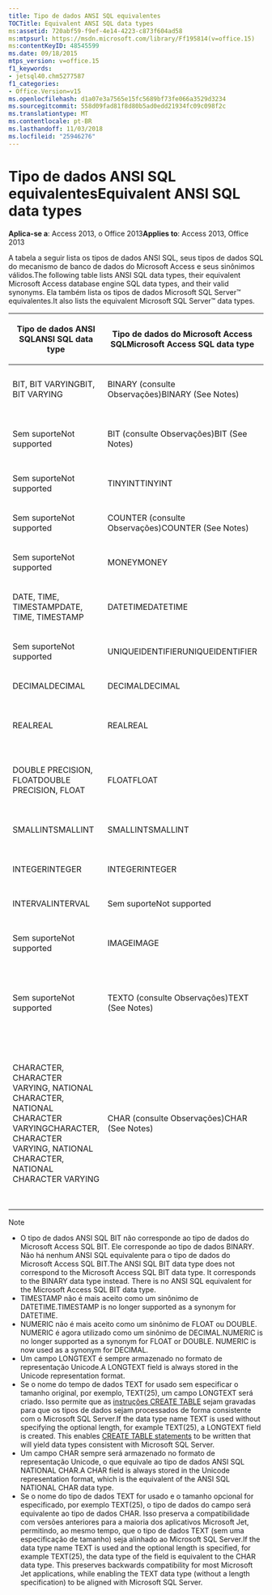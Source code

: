 ```yaml
---
title: Tipo de dados ANSI SQL equivalentes
TOCTitle: Equivalent ANSI SQL data types
ms:assetid: 720abf59-f9ef-4e14-4223-c873f604ad58
ms:mtpsurl: https://msdn.microsoft.com/library/Ff195814(v=office.15)
ms:contentKeyID: 48545599
ms.date: 09/18/2015
mtps_version: v=office.15
f1_keywords:
- jetsql40.chm5277587
f1_categories:
- Office.Version=v15
ms.openlocfilehash: d1a07e3a7565e15fc5689bf73fe066a3529d3234
ms.sourcegitcommit: 558d09fad81f8d80b5ad0edd21934fc09c098f2c
ms.translationtype: MT
ms.contentlocale: pt-BR
ms.lasthandoff: 11/03/2018
ms.locfileid: "25946276"
---
```

# <a name="equivalent-ansi-sql-data-types"></a><span data-ttu-id="0e1f1-102">Tipo de dados ANSI SQL equivalentes</span><span class="sxs-lookup"><span data-stu-id="0e1f1-102">Equivalent ANSI SQL data types</span></span>


<span data-ttu-id="0e1f1-103">**Aplica-se a**: Access 2013, o Office 2013</span><span class="sxs-lookup"><span data-stu-id="0e1f1-103">**Applies to**: Access 2013, Office 2013</span></span>

<span data-ttu-id="0e1f1-104">A tabela a seguir lista os tipos de dados ANSI SQL, seus tipos de dados SQL do mecanismo de banco de dados do Microsoft Access e seus sinônimos válidos.</span><span class="sxs-lookup"><span data-stu-id="0e1f1-104">The following table lists ANSI SQL data types, their equivalent Microsoft Access database engine SQL data types, and their valid synonyms.</span></span> <span data-ttu-id="0e1f1-105">Ela também lista os tipos de dados Microsoft SQL Server™ equivalentes.</span><span class="sxs-lookup"><span data-stu-id="0e1f1-105">It also lists the equivalent Microsoft SQL Server™ data types.</span></span>

<table>
<colgroup>
<col style="width: 25%" />
<col style="width: 25%" />
<col style="width: 25%" />
<col style="width: 25%" />
</colgroup>
<thead>
<tr class="header">
<th><p><span data-ttu-id="0e1f1-106">Tipo de dados ANSI SQL</span><span class="sxs-lookup"><span data-stu-id="0e1f1-106">ANSI SQL data type</span></span></p></th>
<th><p><span data-ttu-id="0e1f1-107">Tipo de dados do Microsoft Access SQL</span><span class="sxs-lookup"><span data-stu-id="0e1f1-107">Microsoft Access SQL data type</span></span></p></th>
<th><p><span data-ttu-id="0e1f1-108">
Sinônimo</span><span class="sxs-lookup"><span data-stu-id="0e1f1-108">Synonym</span></span></p></th>
<th><p><span data-ttu-id="0e1f1-109">Tipo de dados do Microsoft SQL Server</span><span class="sxs-lookup"><span data-stu-id="0e1f1-109">Microsoft SQL Server data type</span></span></p></th>
</tr>
</thead>
<tbody>
<tr class="odd">
<td><p><span data-ttu-id="0e1f1-110">BIT, BIT VARYING</span><span class="sxs-lookup"><span data-stu-id="0e1f1-110">BIT, BIT VARYING</span></span></p></td>
<td><p><span data-ttu-id="0e1f1-111">BINARY (consulte Observações)</span><span class="sxs-lookup"><span data-stu-id="0e1f1-111">BINARY (See Notes)</span></span></p></td>
<td><p><span data-ttu-id="0e1f1-112">VARBINARY, BINÁRIO VARIANTE BIT VARIADOS</span><span class="sxs-lookup"><span data-stu-id="0e1f1-112">VARBINARY, BINARY VARYING BIT VARYING</span></span></p></td>
<td><p><span data-ttu-id="0e1f1-113">BINARY, VARBINARY</span><span class="sxs-lookup"><span data-stu-id="0e1f1-113">BINARY, VARBINARY</span></span></p></td>
</tr>
<tr class="even">
<td><p><span data-ttu-id="0e1f1-114">Sem suporte</span><span class="sxs-lookup"><span data-stu-id="0e1f1-114">Not supported</span></span></p></td>
<td><p><span data-ttu-id="0e1f1-115">BIT (consulte Observações)</span><span class="sxs-lookup"><span data-stu-id="0e1f1-115">BIT (See Notes)</span></span></p></td>
<td><p><span data-ttu-id="0e1f1-116">BOOLEAN, LOGICAL, LOGICAL1, YESNO</span><span class="sxs-lookup"><span data-stu-id="0e1f1-116">BOOLEAN, LOGICAL, LOGICAL1, YESNO</span></span></p></td>
<td><p><span data-ttu-id="0e1f1-117">BIT</span><span class="sxs-lookup"><span data-stu-id="0e1f1-117">BIT</span></span></p></td>
</tr>
<tr class="odd">
<td><p><span data-ttu-id="0e1f1-118">Sem suporte</span><span class="sxs-lookup"><span data-stu-id="0e1f1-118">Not supported</span></span></p></td>
<td><p><span data-ttu-id="0e1f1-119">TINYINT</span><span class="sxs-lookup"><span data-stu-id="0e1f1-119">TINYINT</span></span></p></td>
<td><p><span data-ttu-id="0e1f1-120">INTEGER1, BYTE</span><span class="sxs-lookup"><span data-stu-id="0e1f1-120">INTEGER1, BYTE</span></span></p></td>
<td><p><span data-ttu-id="0e1f1-121">TINYINT</span><span class="sxs-lookup"><span data-stu-id="0e1f1-121">TINYINT</span></span></p></td>
</tr>
<tr class="even">
<td><p><span data-ttu-id="0e1f1-122">Sem suporte</span><span class="sxs-lookup"><span data-stu-id="0e1f1-122">Not supported</span></span></p></td>
<td><p><span data-ttu-id="0e1f1-123">COUNTER (consulte Observações)</span><span class="sxs-lookup"><span data-stu-id="0e1f1-123">COUNTER (See Notes)</span></span></p></td>
<td><p><span data-ttu-id="0e1f1-124">AUTOINCREMENT</span><span class="sxs-lookup"><span data-stu-id="0e1f1-124">AUTOINCREMENT</span></span></p></td>
<td><p><span data-ttu-id="0e1f1-125">(Consulte Observações)</span><span class="sxs-lookup"><span data-stu-id="0e1f1-125">(See Notes)</span></span></p></td>
</tr>
<tr class="odd">
<td><p><span data-ttu-id="0e1f1-126">Sem suporte</span><span class="sxs-lookup"><span data-stu-id="0e1f1-126">Not supported</span></span></p></td>
<td><p><span data-ttu-id="0e1f1-127">MONEY</span><span class="sxs-lookup"><span data-stu-id="0e1f1-127">MONEY</span></span></p></td>
<td><p><span data-ttu-id="0e1f1-128">CURRENCY</span><span class="sxs-lookup"><span data-stu-id="0e1f1-128">CURRENCY</span></span></p></td>
<td><p><span data-ttu-id="0e1f1-129">MONEY</span><span class="sxs-lookup"><span data-stu-id="0e1f1-129">MONEY</span></span></p></td>
</tr>
<tr class="even">
<td><p><span data-ttu-id="0e1f1-130">DATE, TIME, TIMESTAMP</span><span class="sxs-lookup"><span data-stu-id="0e1f1-130">DATE, TIME, TIMESTAMP</span></span></p></td>
<td><p><span data-ttu-id="0e1f1-131">DATETIME</span><span class="sxs-lookup"><span data-stu-id="0e1f1-131">DATETIME</span></span></p></td>
<td><p><span data-ttu-id="0e1f1-132">DATE, TIME (consulte Observações)</span><span class="sxs-lookup"><span data-stu-id="0e1f1-132">DATE, TIME (See Notes)</span></span></p></td>
<td><p><span data-ttu-id="0e1f1-133">DATETIME</span><span class="sxs-lookup"><span data-stu-id="0e1f1-133">DATETIME</span></span></p></td>
</tr>
<tr class="odd">
<td><p><span data-ttu-id="0e1f1-134">Sem suporte</span><span class="sxs-lookup"><span data-stu-id="0e1f1-134">Not supported</span></span></p></td>
<td><p><span data-ttu-id="0e1f1-135">UNIQUEIDENTIFIER</span><span class="sxs-lookup"><span data-stu-id="0e1f1-135">UNIQUEIDENTIFIER</span></span></p></td>
<td><p><span data-ttu-id="0e1f1-136">GUID</span><span class="sxs-lookup"><span data-stu-id="0e1f1-136">GUID</span></span></p></td>
<td><p><span data-ttu-id="0e1f1-137">UNIQUEIDENTIFIER</span><span class="sxs-lookup"><span data-stu-id="0e1f1-137">UNIQUEIDENTIFIER</span></span></p></td>
</tr>
<tr class="even">
<td><p><span data-ttu-id="0e1f1-138">DECIMAL</span><span class="sxs-lookup"><span data-stu-id="0e1f1-138">DECIMAL</span></span></p></td>
<td><p><span data-ttu-id="0e1f1-139">DECIMAL</span><span class="sxs-lookup"><span data-stu-id="0e1f1-139">DECIMAL</span></span></p></td>
<td><p><span data-ttu-id="0e1f1-140">NUMERIC, DEC</span><span class="sxs-lookup"><span data-stu-id="0e1f1-140">NUMERIC, DEC</span></span></p></td>
<td><p><span data-ttu-id="0e1f1-141">DECIMAL</span><span class="sxs-lookup"><span data-stu-id="0e1f1-141">DECIMAL</span></span></p></td>
</tr>
<tr class="odd">
<td><p><span data-ttu-id="0e1f1-142">REAL</span><span class="sxs-lookup"><span data-stu-id="0e1f1-142">REAL</span></span></p></td>
<td><p><span data-ttu-id="0e1f1-143">REAL</span><span class="sxs-lookup"><span data-stu-id="0e1f1-143">REAL</span></span></p></td>
<td><p><span data-ttu-id="0e1f1-144">SINGLE, FLOAT4, IEEESINGLE</span><span class="sxs-lookup"><span data-stu-id="0e1f1-144">SINGLE, FLOAT4, IEEESINGLE</span></span></p></td>
<td><p><span data-ttu-id="0e1f1-145">REAL</span><span class="sxs-lookup"><span data-stu-id="0e1f1-145">REAL</span></span></p></td>
</tr>
<tr class="even">
<td><p><span data-ttu-id="0e1f1-146">DOUBLE PRECISION, FLOAT</span><span class="sxs-lookup"><span data-stu-id="0e1f1-146">DOUBLE PRECISION, FLOAT</span></span></p></td>
<td><p><span data-ttu-id="0e1f1-147">FLOAT</span><span class="sxs-lookup"><span data-stu-id="0e1f1-147">FLOAT</span></span></p></td>
<td><p><span data-ttu-id="0e1f1-148">DOUBLE, FLOAT8, IEEEDOUBLE, NUMBER (consulte Observações)</span><span class="sxs-lookup"><span data-stu-id="0e1f1-148">DOUBLE, FLOAT8, IEEEDOUBLE, NUMBER (See Notes)</span></span></p></td>
<td><p><span data-ttu-id="0e1f1-149">FLOAT</span><span class="sxs-lookup"><span data-stu-id="0e1f1-149">FLOAT</span></span></p></td>
</tr>
<tr class="odd">
<td><p><span data-ttu-id="0e1f1-150">SMALLINT</span><span class="sxs-lookup"><span data-stu-id="0e1f1-150">SMALLINT</span></span></p></td>
<td><p><span data-ttu-id="0e1f1-151">SMALLINT</span><span class="sxs-lookup"><span data-stu-id="0e1f1-151">SMALLINT</span></span></p></td>
<td><p><span data-ttu-id="0e1f1-152">SHORT, INTEGER2</span><span class="sxs-lookup"><span data-stu-id="0e1f1-152">SHORT, INTEGER2</span></span></p></td>
<td><p><span data-ttu-id="0e1f1-153">SMALLINT</span><span class="sxs-lookup"><span data-stu-id="0e1f1-153">SMALLINT</span></span></p></td>
</tr>
<tr class="even">
<td><p><span data-ttu-id="0e1f1-154">INTEGER</span><span class="sxs-lookup"><span data-stu-id="0e1f1-154">INTEGER</span></span></p></td>
<td><p><span data-ttu-id="0e1f1-155">INTEGER</span><span class="sxs-lookup"><span data-stu-id="0e1f1-155">INTEGER</span></span></p></td>
<td><p><span data-ttu-id="0e1f1-156">LONG, INT, INTEGER4</span><span class="sxs-lookup"><span data-stu-id="0e1f1-156">LONG, INT, INTEGER4</span></span></p></td>
<td><p><span data-ttu-id="0e1f1-157">INTEGER</span><span class="sxs-lookup"><span data-stu-id="0e1f1-157">INTEGER</span></span></p></td>
</tr>
<tr class="odd">
<td><p><span data-ttu-id="0e1f1-158">INTERVAL</span><span class="sxs-lookup"><span data-stu-id="0e1f1-158">INTERVAL</span></span></p></td>
<td><p><span data-ttu-id="0e1f1-159">Sem suporte</span><span class="sxs-lookup"><span data-stu-id="0e1f1-159">Not supported</span></span></p></td>
<td><p></p></td>
<td><p><span data-ttu-id="0e1f1-160">Sem suporte</span><span class="sxs-lookup"><span data-stu-id="0e1f1-160">Not supported</span></span></p></td>
</tr>
<tr class="even">
<td><p><span data-ttu-id="0e1f1-161">Sem suporte</span><span class="sxs-lookup"><span data-stu-id="0e1f1-161">Not supported</span></span></p></td>
<td><p><span data-ttu-id="0e1f1-162">IMAGE</span><span class="sxs-lookup"><span data-stu-id="0e1f1-162">IMAGE</span></span></p></td>
<td><p><span data-ttu-id="0e1f1-163">LONGBINARY, GENERAL, OLEOBJECT</span><span class="sxs-lookup"><span data-stu-id="0e1f1-163">LONGBINARY, GENERAL, OLEOBJECT</span></span></p></td>
<td><p><span data-ttu-id="0e1f1-164">IMAGE</span><span class="sxs-lookup"><span data-stu-id="0e1f1-164">IMAGE</span></span></p></td>
</tr>
<tr class="odd">
<td><p><span data-ttu-id="0e1f1-165">Sem suporte</span><span class="sxs-lookup"><span data-stu-id="0e1f1-165">Not supported</span></span></p></td>
<td><p><span data-ttu-id="0e1f1-166">TEXTO (consulte Observações)</span><span class="sxs-lookup"><span data-stu-id="0e1f1-166">TEXT (See Notes)</span></span></p></td>
<td><p><span data-ttu-id="0e1f1-167">LONGTEXT, LONGCHAR, MEMO, NOTE, NTEXT (consulte Observações)</span><span class="sxs-lookup"><span data-stu-id="0e1f1-167">LONGTEXT, LONGCHAR, MEMO, NOTE, NTEXT (See Notes)</span></span></p></td>
<td><p><span data-ttu-id="0e1f1-168">TEXT</span><span class="sxs-lookup"><span data-stu-id="0e1f1-168">TEXT</span></span></p></td>
</tr>
<tr class="even">
<td><p><span data-ttu-id="0e1f1-169">CHARACTER, CHARACTER VARYING, NATIONAL CHARACTER, NATIONAL CHARACTER VARYING</span><span class="sxs-lookup"><span data-stu-id="0e1f1-169">CHARACTER, CHARACTER VARYING, NATIONAL CHARACTER, NATIONAL CHARACTER VARYING</span></span></p></td>
<td><p><span data-ttu-id="0e1f1-170">CHAR (consulte Observações)</span><span class="sxs-lookup"><span data-stu-id="0e1f1-170">CHAR (See Notes)</span></span></p></td>
<td><p><span data-ttu-id="0e1f1-171">Text (n), ALPHANUMERIC, CHARACTER, STRING, VARCHAR, CHARACTER VARYING, NCHAR, NATIONAL CHARACTER, NATIONAL CHAR, NATIONAL CHARACTER VARYING, NATIONAL CHAR VARYING (consulte Observações)</span><span class="sxs-lookup"><span data-stu-id="0e1f1-171">TEXT(n), ALPHANUMERIC, CHARACTER, STRING, VARCHAR, CHARACTER VARYING, NCHAR, NATIONAL CHARACTER, NATIONAL CHAR, NATIONAL CHARACTER VARYING, NATIONAL CHAR VARYING (See Notes)</span></span></p></td>
<td><p><span data-ttu-id="0e1f1-172">CHAR, VARCHAR, NCHAR, NVARCHAR</span><span class="sxs-lookup"><span data-stu-id="0e1f1-172">CHAR, VARCHAR, NCHAR, NVARCHAR</span></span></p></td>
</tr>
</tbody>
</table>



> [!NOTE]
> - <span data-ttu-id="0e1f1-p102">O tipo de dados ANSI SQL BIT não corresponde ao tipo de dados do Microsoft Access SQL BIT. Ele corresponde ao tipo de dados BINARY. Não há nenhum ANSI SQL equivalente para o tipo de dados do Microsoft Access SQL BIT.</span><span class="sxs-lookup"><span data-stu-id="0e1f1-p102">The ANSI SQL BIT data type does not correspond to the Microsoft Access SQL BIT data type. It corresponds to the BINARY data type instead. There is no ANSI SQL equivalent for the Microsoft Access SQL BIT data type.</span></span>
> - <span data-ttu-id="0e1f1-176">TIMESTAMP não é mais aceito como um sinônimo de DATETIME.</span><span class="sxs-lookup"><span data-stu-id="0e1f1-176">TIMESTAMP is no longer supported as a synonym for DATETIME.</span></span>
> - <span data-ttu-id="0e1f1-p103">NUMERIC não é mais aceito como um sinônimo de FLOAT ou DOUBLE. NUMERIC é agora utilizado como um sinônimo de DECIMAL.</span><span class="sxs-lookup"><span data-stu-id="0e1f1-p103">NUMERIC is no longer supported as a synonym for FLOAT or DOUBLE. NUMERIC is now used as a synonym for DECIMAL.</span></span>
> - <span data-ttu-id="0e1f1-179">Um campo LONGTEXT é sempre armazenado no formato de representação Unicode.</span><span class="sxs-lookup"><span data-stu-id="0e1f1-179">A LONGTEXT field is always stored in the Unicode representation format.</span></span>
> - <span data-ttu-id="0e1f1-p104">Se o nome do tempo de dados TEXT for usado sem especificar o tamanho original, por exemplo, TEXT(25), um campo LONGTEXT será criado. Isso permite que as [instruções CREATE TABLE](create-table-statement-microsoft-access-sql.md) sejam gravadas para que os tipos de dados sejam processados de forma consistente com o Microsoft SQL Server.</span><span class="sxs-lookup"><span data-stu-id="0e1f1-p104">If the data type name TEXT is used without specifying the optional length, for example TEXT(25), a LONGTEXT field is created. This enables [CREATE TABLE statements](create-table-statement-microsoft-access-sql.md) to be written that will yield data types consistent with Microsoft SQL Server.</span></span>
> - <span data-ttu-id="0e1f1-182">Um campo CHAR sempre será armazenado no formato de representação Unicode, o que equivale ao tipo de dados ANSI SQL NATIONAL CHAR.</span><span class="sxs-lookup"><span data-stu-id="0e1f1-182">A CHAR field is always stored in the Unicode representation format, which is the equivalent of the ANSI SQL NATIONAL CHAR data type.</span></span>
> - <span data-ttu-id="0e1f1-p105">Se o nome do tipo de dados TEXT for usado e o tamanho opcional for especificado, por exemplo TEXT(25), o tipo de dados do campo será equivalente ao tipo de dados CHAR. Isso preserva a compatibilidade com versões anteriores para a maioria dos aplicativos Microsoft Jet, permitindo, ao mesmo tempo, que o tipo de dados TEXT (sem uma especificação de tamanho) seja alinhado ao Microsoft SQL Server.</span><span class="sxs-lookup"><span data-stu-id="0e1f1-p105">If the data type name TEXT is used and the optional length is specified, for example TEXT(25), the data type of the field is equivalent to the CHAR data type. This preserves backwards compatibility for most Microsoft Jet applications, while enabling the TEXT data type (without a length specification) to be aligned with Microsoft SQL Server.</span></span>


